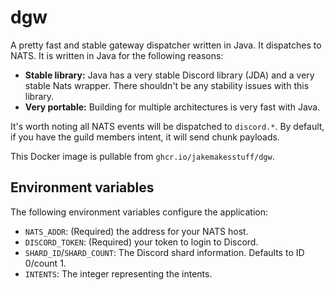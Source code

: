 # dgw
A pretty fast and stable gateway dispatcher written in Java. It dispatches to NATS. It is written in Java for the following reasons:

- **Stable library:** Java has a very stable Discord library (JDA) and a very stable Nats wrapper. There shouldn't be any stability issues with this library.
- **Very portable:** Building for multiple architectures is very fast with Java.

It's worth noting all NATS events will be dispatched to `discord.*`. By default, if you have the guild members intent, it will send chunk payloads.

This Docker image is pullable from `ghcr.io/jakemakesstuff/dgw`.

## Environment variables
The following environment variables configure the application:
- `NATS_ADDR`: (Required) the address for your NATS host.
- `DISCORD_TOKEN`: (Required) your token to login to Discord.
- `SHARD_ID`/`SHARD_COUNT`: The Discord shard information. Defaults to ID 0/count 1.
- `INTENTS`: The integer representing the intents.
